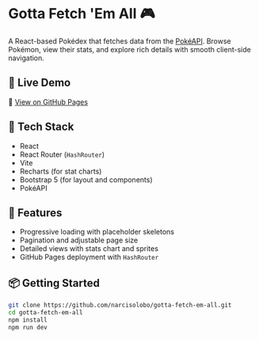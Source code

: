 # Gotta Fetch 'Em All 🎮

A React-based Pokédex that fetches data from the [PokéAPI](https://pokeapi.co). Browse Pokémon, view their stats, and explore rich details with smooth client-side navigation.

## 🚀 Live Demo

🔗 [View on GitHub Pages](https://narcisolobo.github.io/gotta-fetch-em-all/)

## 🧱 Tech Stack

- React
- React Router (`HashRouter`)
- Vite
- Recharts (for stat charts)
- Bootstrap 5 (for layout and components)
- PokéAPI

## 🎯 Features

- Progressive loading with placeholder skeletons
- Pagination and adjustable page size
- Detailed views with stats chart and sprites
- GitHub Pages deployment with `HashRouter`

## 📦 Getting Started

```bash
git clone https://github.com/narcisolobo/gotta-fetch-em-all.git
cd gotta-fetch-em-all
npm install
npm run dev
```
